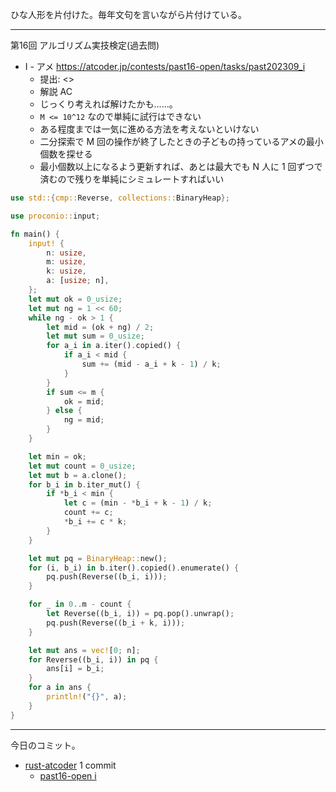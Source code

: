 ひな人形を片付けた。毎年文句を言いながら片付けている。

---

第16回 アルゴリズム実技検定(過去問)

- I - アメ
  <https://atcoder.jp/contests/past16-open/tasks/past202309_i>
  - 提出: <>
  - 解説 AC
  - じっくり考えれば解けたかも……。
  - `M <= 10^12` なので単純に試行はできない
  - ある程度までは一気に進める方法を考えないといけない
  - 二分探索で M 回の操作が終了したときの子どもの持っているアメの最小個数を探せる
  - 最小個数以上になるよう更新すれば、あとは最大でも N 人に 1 回ずつで済むので残りを単純にシミュレートすればいい

```rust
use std::{cmp::Reverse, collections::BinaryHeap};

use proconio::input;

fn main() {
    input! {
        n: usize,
        m: usize,
        k: usize,
        a: [usize; n],
    };
    let mut ok = 0_usize;
    let mut ng = 1 << 60;
    while ng - ok > 1 {
        let mid = (ok + ng) / 2;
        let mut sum = 0_usize;
        for a_i in a.iter().copied() {
            if a_i < mid {
                sum += (mid - a_i + k - 1) / k;
            }
        }
        if sum <= m {
            ok = mid;
        } else {
            ng = mid;
        }
    }

    let min = ok;
    let mut count = 0_usize;
    let mut b = a.clone();
    for b_i in b.iter_mut() {
        if *b_i < min {
            let c = (min - *b_i + k - 1) / k;
            count += c;
            *b_i += c * k;
        }
    }

    let mut pq = BinaryHeap::new();
    for (i, b_i) in b.iter().copied().enumerate() {
        pq.push(Reverse((b_i, i)));
    }

    for _ in 0..m - count {
        let Reverse((b_i, i)) = pq.pop().unwrap();
        pq.push(Reverse((b_i + k, i)));
    }

    let mut ans = vec![0; n];
    for Reverse((b_i, i)) in pq {
        ans[i] = b_i;
    }
    for a in ans {
        println!("{}", a);
    }
}
```

---

今日のコミット。

- [rust-atcoder](https://github.com/bouzuya/rust-atcoder) 1 commit
  - [past16-open i](https://github.com/bouzuya/rust-atcoder/commit/ff072b2e89d914a299459f9b13b6f75b48557c2e)
